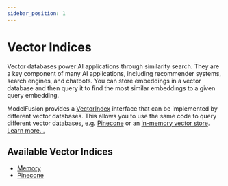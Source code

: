 ```yaml
---
sidebar_position: 1
---
```


# Vector Indices

Vector databases power AI applications through similarity search. They are a key component of many AI applications, including recommender systems, search engines, and chatbots. You can store embeddings in a vector database and then query it to find the most similar embeddings to a given query embedding.

ModelFusion provides a [VectorIndex](/api/interfaces/VectorIndex) interface that can be implemented by different vector databases. This allows you to use the same code to query different vector databases, e.g. [Pinecone](/integration/vector-index/pinecone) or an [in-memory vector store](/integration/vector-index/memory). [Learn more...](/guide/text-chunks)

## Available Vector Indices

- [Memory](/integration/vector-index/memory)
- [Pinecone](/integration/vector-index/pinecone)
